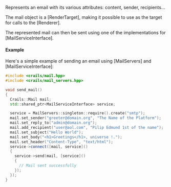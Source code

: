 Represents an email with its various attributes: content, sender, recipients...

The mail object is a [RenderTarget], making it possible to use as the target for calls to the [Renderer].

The represented mail can then be sent using one of the implementations for [MailServiceInterface].

#### Example

Here's a simple example of sending an email using [MailServers] and [MailServiceInterface]:

```c++
#include <crails/mail.hpp>
#include <crails/mail_servers.hpp>

void send_mail()
{
  Crails::Mail mail;
  std::shared_ptr<MailServiceInterface> service;

  service = MailServers::singleton::require().create("smtp");
  mail.set_sender("greeter@domain.org", "The Name of the Platform");
  mail.set_reply_to("admin@domain.org");
  mail.add_recipient("user@aol.com", "Pilip Edmund 1st of the name");
  mail.set_subject("Hello World");
  mail.set_body("<h1>Greetings</h1>, universe !.");
  mail.set_header("Content-Type", "text/html");
  service->connect([mail, service]()
  {
    service->send(mail, [service]()
    {
      // Mail sent successfully
    });
  });
}
```

